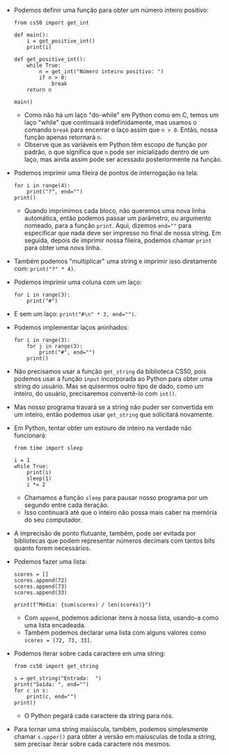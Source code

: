 *   Podemos definir uma função para obter um número inteiro positivo:
    
        from cs50 import get_int
        
        def main():
            i = get_positive_int()
            print(i)
        
        def get_positive_int():
            while True:
                n = get_int("Número inteiro positivo: ")
                if n > 0:
                    break
            return n
        
        main()
        
    
    *   Como não há um laço "do-while" em Python como em C, temos um laço "while" que continuará indefinidamente, mas usamos o comando `break` para encerrar o laço assim que `n > 0`. Então, nossa função apenas retornará `n`.
    *   Observe que as variáveis em Python têm escopo de função por padrão, o que significa que `n` pode ser inicializado dentro de um laço, mas ainda assim pode ser acessado posteriormente na função.
*   Podemos imprimir uma fileira de pontos de interrogação na tela:
    
        for i in range(4):
            print("?", end="")
        print()
        
    
    *   Quando imprimimos cada bloco, não queremos uma nova linha automática, então podemos passar um parâmetro, ou argumento nomeado, para a função `print`. Aqui, dizemos `end=""` para especificar que nada deve ser impresso no final de nossa string. Em seguida, depois de imprimir nossa fileira, podemos chamar `print` para obter uma nova linha.
*   Também podemos "multiplicar" uma string e imprimir isso diretamente com: `print("?" * 4)`.
*   Podemos imprimir uma coluna com um laço:
    
        for i in range(3):
            print("#")
        
    
*   E sem um laço: `print("#\n" * 3, end="")`.
*   Podemos implementar laços aninhados:
    
        for i in range(3):
            for j in range(3):
                print("#", end="")
            print()
        
    
*   Não precisamos usar a função `get_string` da biblioteca CS50, pois podemos usar a função `input` incorporada ao Python para obter uma string do usuário. Mas se quisermos outro tipo de dado, como um inteiro, do usuário, precisaremos convertê-lo com `int()`.
*   Mas nosso programa travará se a string não puder ser convertida em um inteiro, então podemos usar `get_string` que solicitará novamente.
*   Em Python, tentar obter um estouro de inteiro na verdade não funcionará:
    
        from time import sleep
        
        i = 1
        while True:
            print(i)
            sleep(1)
            i *= 2
        
    
    *   Chamamos a função `sleep` para pausar nosso programa por um segundo entre cada iteração.
    *   Isso continuará até que o inteiro não possa mais caber na memória do seu computador.
*   A imprecisão de ponto flutuante, também, pode ser evitada por bibliotecas que podem representar números decimais com tantos bits quanto forem necessários.
*   Podemos fazer uma lista:
    
        scores = []
        scores.append(72)
        scores.append(73)
        scores.append(33)
        
        print(f"Média: {sum(scores) / len(scores)}")
        
    
    *   Com `append`, podemos adicionar itens à nossa lista, usando-a como uma lista encadeada.
    *   Também podemos declarar uma lista com alguns valores como `scores = [72, 73, 33]`.
*   Podemos iterar sobre cada caractere em uma string:
    
        from cs50 import get_string
        
        s = get_string("Entrada:  ")
        print("Saída: ", end="")
        for c in s:
            print(c, end="")
        print()
        
    
    *   O Python pegará cada caractere da string para nós.
*   Para tornar uma string maiúscula, também, podemos simplesmente chamar `s.upper()` para obter a versão em maiúsculas de toda a string, sem precisar iterar sobre cada caractere nós mesmos.